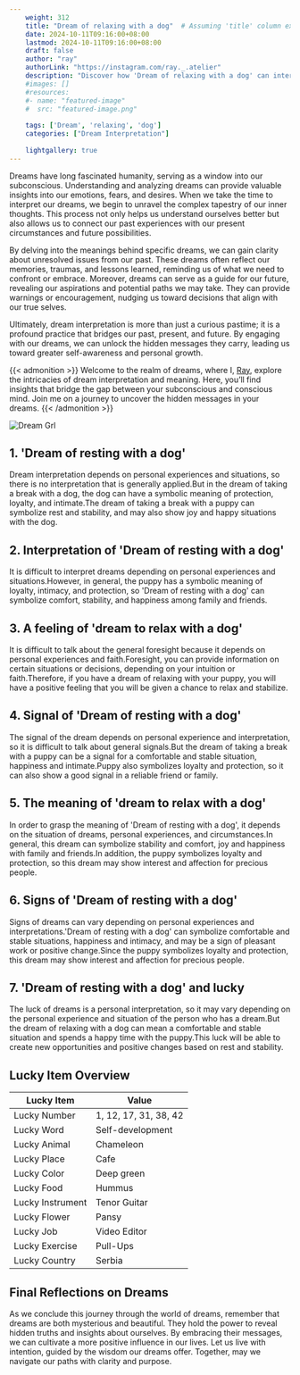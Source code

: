 ```yaml
---
    weight: 312
    title: "Dream of relaxing with a dog"  # Assuming 'title' column exists
    date: 2024-10-11T09:16:00+08:00
    lastmod: 2024-10-11T09:16:00+08:00
    draft: false
    author: "ray"
    authorLink: "https://instagram.com/ray._.atelier"
    description: "Discover how 'Dream of relaxing with a dog' can interpret your future and uncover its significant meanings in your life."
    #images: []
    #resources:
    #- name: "featured-image"
    #  src: "featured-image.png"
    
    tags: ['Dream', 'relaxing', 'dog']
    categories: ["Dream Interpretation"]
    
    lightgallery: true
---
```

    
Dreams have long fascinated humanity, serving as a window into our subconscious. Understanding and analyzing dreams can provide valuable insights into our emotions, fears, and desires. When we take the time to interpret our dreams, we begin to unravel the complex tapestry of our inner thoughts. This process not only helps us understand ourselves better but also allows us to connect our past experiences with our present circumstances and future possibilities.

By delving into the meanings behind specific dreams, we can gain clarity about unresolved issues from our past. These dreams often reflect our memories, traumas, and lessons learned, reminding us of what we need to confront or embrace. Moreover, dreams can serve as a guide for our future, revealing our aspirations and potential paths we may take. They can provide warnings or encouragement, nudging us toward decisions that align with our true selves.

Ultimately, dream interpretation is more than just a curious pastime; it is a profound practice that bridges our past, present, and future. By engaging with our dreams, we can unlock the hidden messages they carry, leading us toward greater self-awareness and personal growth.

{{< admonition >}}
Welcome to the realm of dreams, where I, [Ray](https://instagram.com/ray._.atelier), explore the intricacies of dream interpretation and meaning. Here, you’ll find insights that bridge the gap between your subconscious and conscious mind. Join me on a journey to uncover the hidden messages in your dreams.
{{< /admonition >}}

![Dream Grl](https://cdn.pixabay.com/photo/2017/11/02/03/35/gothic-2910057_1280.jpg "Dream Grl")

## 1. 'Dream of resting with a dog'
Dream interpretation depends on personal experiences and situations, so there is no interpretation that is generally applied.But in the dream of taking a break with a dog, the dog can have a symbolic meaning of protection, loyalty, and intimate.The dream of taking a break with a puppy can symbolize rest and stability, and may also show joy and happy situations with the dog.

## 2. Interpretation of 'Dream of resting with a dog'
It is difficult to interpret dreams depending on personal experiences and situations.However, in general, the puppy has a symbolic meaning of loyalty, intimacy, and protection, so 'Dream of resting with a dog' can symbolize comfort, stability, and happiness among family and friends.

## 3. A feeling of 'dream to relax with a dog'
It is difficult to talk about the general foresight because it depends on personal experiences and faith.Foresight, you can provide information on certain situations or decisions, depending on your intuition or faith.Therefore, if you have a dream of relaxing with your puppy, you will have a positive feeling that you will be given a chance to relax and stabilize.

## 4. Signal of 'Dream of resting with a dog'
The signal of the dream depends on personal experience and interpretation, so it is difficult to talk about general signals.But the dream of taking a break with a puppy can be a signal for a comfortable and stable situation, happiness and intimate.Puppy also symbolizes loyalty and protection, so it can also show a good signal in a reliable friend or family.

## 5. The meaning of 'dream to relax with a dog'
In order to grasp the meaning of 'Dream of resting with a dog', it depends on the situation of dreams, personal experiences, and circumstances.In general, this dream can symbolize stability and comfort, joy and happiness with family and friends.In addition, the puppy symbolizes loyalty and protection, so this dream may show interest and affection for precious people.

## 6. Signs of 'Dream of resting with a dog'
Signs of dreams can vary depending on personal experiences and interpretations.'Dream of resting with a dog' can symbolize comfortable and stable situations, happiness and intimacy, and may be a sign of pleasant work or positive change.Since the puppy symbolizes loyalty and protection, this dream may show interest and affection for precious people.

## 7. 'Dream of resting with a dog' and lucky
The luck of dreams is a personal interpretation, so it may vary depending on the personal experience and situation of the person who has a dream.But the dream of relaxing with a dog can mean a comfortable and stable situation and spends a happy time with the puppy.This luck will be able to create new opportunities and positive changes based on rest and stability.

## Lucky Item Overview
| Lucky Item          | Value              |
|---------------|--------------------|
| Lucky Number        | 1, 12, 17, 31, 38, 42  |
| Lucky Word          | Self-development |
| Lucky Animal        | Chameleon |
| Lucky Place         | Cafe     |
| Lucky Color         | Deep green     |
| Lucky Food          | Hummus      |
| Lucky Instrument    | Tenor Guitar |
| Lucky Flower        | Pansy    |
| Lucky Job           | Video Editor       |
| Lucky Exercise      | Pull-Ups  |
| Lucky Country       | Serbia    |


##  Final Reflections on Dreams

As we conclude this journey through the world of dreams, remember that dreams are both mysterious and beautiful. They hold the power to reveal hidden truths and insights about ourselves. By embracing their messages, we can cultivate a more positive influence in our lives. Let us live with intention, guided by the wisdom our dreams offer. Together, may we navigate our paths with clarity and purpose.
